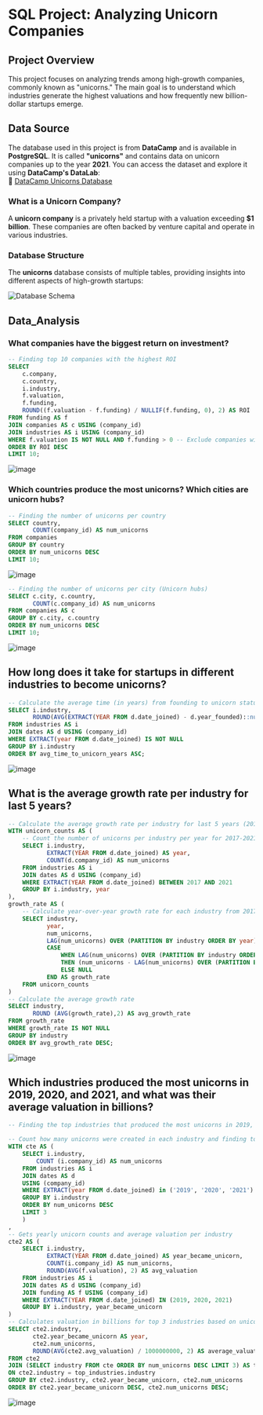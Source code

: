 # SQL Project: Analyzing Unicorn Companies

## Project Overview  
This project focuses on analyzing trends among high-growth companies, commonly known as "unicorns." The main goal is to understand which industries generate the highest valuations and how frequently new billion-dollar startups emerge.  

## Data Source  
The database used in this project is from **DataCamp** and is available in **PostgreSQL**. It is called **"unicorns"** and contains data on unicorn companies up to the year **2021**.
You can access the dataset and explore it using **DataCamp's DataLab**:  
🔗 [DataCamp Unicorns Database](https://www.datacamp.com/datalab/w/02a4c191-3c7a-46de-ad7a-e9c708c51327/edit)  

### What is a Unicorn Company?  
A **unicorn company** is a privately held startup with a valuation exceeding **$1 billion**. These companies are often backed by venture capital and operate in various industries.  

### Database Structure  
The **unicorns** database consists of multiple tables, providing insights into different aspects of high-growth startups:  

![Database Schema](https://github.com/user-attachments/assets/e6679f9a-cc2e-469d-82eb-3f31e2d91574)  

## Data_Analysis
### What companies have the biggest return on investment? 
```sql
-- Finding top 10 companies with the highest ROI
SELECT 
    c.company, 
	c.country,
	i.industry,
    f.valuation, 
    f.funding, 
    ROUND((f.valuation - f.funding) / NULLIF(f.funding, 0), 2) AS ROI  
FROM funding AS f
JOIN companies AS c USING (company_id)
JOIN industries AS i USING (company_id)
WHERE f.valuation IS NOT NULL AND f.funding > 0 -- Exclude companies with missing data
ORDER BY ROI DESC 
LIMIT 10;
```
![image](https://github.com/user-attachments/assets/e7778573-9f2c-419b-bd2d-7c63bfd9d59a)

### Which countries produce the most unicorns?  Which cities are unicorn hubs?
```sql
-- Finding the number of unicorns per country
SELECT country, 
       COUNT(company_id) AS num_unicorns 
FROM companies 
GROUP BY country  
ORDER BY num_unicorns DESC
LIMIT 10;
```
![image](https://github.com/user-attachments/assets/939212ac-b72b-42a3-90bc-640f24fe0ae5)

```sql
-- Finding the number of unicorns per city (Unicorn hubs)
SELECT c.city, c.country,  
       COUNT(c.company_id) AS num_unicorns  
FROM companies AS c  
GROUP BY c.city, c.country  
ORDER BY num_unicorns DESC  
LIMIT 10;
```
![image](https://github.com/user-attachments/assets/d6dbe7af-7988-43b2-9ed5-707967ed0834)

## How long does it take for startups in different industries to become unicorns?
```sql
-- Calculate the average time (in years) from founding to unicorn status per industry
SELECT i.industry,  
       ROUND(AVG(EXTRACT(YEAR FROM d.date_joined) - d.year_founded)::numeric, 2) AS avg_time_to_unicorn_years  
FROM industries AS i  
JOIN dates AS d USING (company_id)  
WHERE EXTRACT(year FROM d.date_joined) IS NOT NULL  
GROUP BY i.industry  
ORDER BY avg_time_to_unicorn_years ASC;
```
![image](https://github.com/user-attachments/assets/77a32eae-5666-4b00-b16c-bce6bb2b21c0)

## What is the average growth rate per industry for last 5 years?
```sql
-- Calculate the average growth rate per industry for last 5 years (2017-2021)
WITH unicorn_counts AS (
    -- Count the number of unicorns per industry per year for 2017-2021
    SELECT i.industry,
           EXTRACT(YEAR FROM d.date_joined) AS year,
           COUNT(d.company_id) AS num_unicorns
    FROM industries AS i
    JOIN dates AS d USING (company_id)
    WHERE EXTRACT(YEAR FROM d.date_joined) BETWEEN 2017 AND 2021
    GROUP BY i.industry, year
),
growth_rate AS (
    -- Calculate year-over-year growth rate for each industry from 2017-2021
    SELECT industry,
           year,
           num_unicorns,
           LAG(num_unicorns) OVER (PARTITION BY industry ORDER BY year) AS prev_year_unicorns,
           CASE 
               WHEN LAG(num_unicorns) OVER (PARTITION BY industry ORDER BY year) > 0
               THEN (num_unicorns - LAG(num_unicorns) OVER (PARTITION BY industry ORDER BY year)) * 100.0 / LAG(num_unicorns) OVER (PARTITION BY industry ORDER BY year)
               ELSE NULL
           END AS growth_rate
    FROM unicorn_counts
)
-- Calculate the average growth rate
SELECT industry,
       ROUND (AVG(growth_rate),2) AS avg_growth_rate
FROM growth_rate
WHERE growth_rate IS NOT NULL 
GROUP BY industry
ORDER BY avg_growth_rate DESC;
```
![image](https://github.com/user-attachments/assets/677b6b15-7dc2-4677-adae-9cfca4b1f7fa)

## Which industries produced the most unicorns in 2019, 2020, and 2021, and what was their average valuation in billions?
``` sql
-- Finding the top industries that produced the most unicorns in 2019, 2020, and 2021

-- Count how many unicorns were created in each industry and finding top 3 industries 
WITH cte AS (
	SELECT i.industry, 
		COUNT (i.company_id) AS num_unicorns
	FROM industries AS i
	JOIN dates AS d 
	USING (company_id)
	WHERE EXTRACT(year FROM d.date_joined) in ('2019', '2020', '2021')
	GROUP BY i.industry
	ORDER BY num_unicorns DESC
	LIMIT 3
	)
,
-- Gets yearly unicorn counts and average valuation per industry 
cte2 AS (
    SELECT i.industry, 
           EXTRACT(YEAR FROM d.date_joined) AS year_became_unicorn, 
           COUNT(i.company_id) AS num_unicorns, 
           ROUND(AVG(f.valuation), 2) AS avg_valuation
    FROM industries AS i
    JOIN dates AS d USING (company_id)
    JOIN funding AS f USING (company_id)
    WHERE EXTRACT(YEAR FROM d.date_joined) IN (2019, 2020, 2021)
    GROUP BY i.industry, year_became_unicorn
)
-- Calculates valuation in billions for top 3 industries based on unicorn count
SELECT cte2.industry, 
       cte2.year_became_unicorn AS year, 
       cte2.num_unicorns, 
       ROUND(AVG(cte2.avg_valuation) / 1000000000, 2) AS average_valuation_billions
FROM cte2 
JOIN (SELECT industry FROM cte ORDER BY num_unicorns DESC LIMIT 3) AS top_industries
ON cte2.industry = top_industries.industry
GROUP BY cte2.industry, cte2.year_became_unicorn, cte2.num_unicorns
ORDER BY cte2.year_became_unicorn DESC, cte2.num_unicorns DESC;
```
![image](https://github.com/user-attachments/assets/5ef6e074-3be5-4b02-8969-16f17ec23f83)

